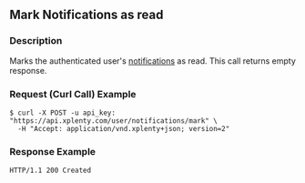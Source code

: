 ## Mark Notifications as read

### Description
Marks the authenticated user's [notifications](https://github.com/xplenty/xplenty-api-doc-v2/blob/master/resources/notification.md) as read.
This call returns empty response.

### Request (Curl Call) Example
```shell
$ curl -X POST -u api_key: "https://api.xplenty.com/user/notifications/mark" \
  -H "Accept: application/vnd.xplenty+json; version=2"
```

### Response Example
```HTTP
HTTP/1.1 200 Created
```